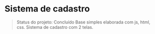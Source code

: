 <h1>Sistema de cadastro </h1>

> Status do projeto: Concluído
Base simples elaborada com js, html, css. Sistema de cadastro com 2 telas.

